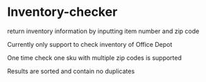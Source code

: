# Inventory-checker
return inventory information by inputting item number and zip code

Currently only support to check inventory of Office Depot

One time check one sku with multiple zip codes is supported

Results are sorted and contain no duplicates
